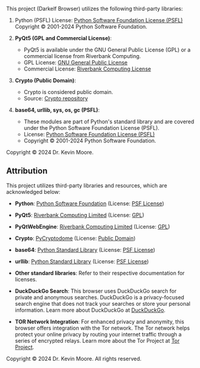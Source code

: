 This project (Darkelf Browser) utilizes the following third-party libraries:

1. Python (PSFL)
   License: [Python Software Foundation License (PSFL)](https://docs.python.org/3/license.html)
   Copyright © 2001-2024 Python Software Foundation.

2. **PyQt5 (GPL and Commercial License)**:
   - PyQt5 is available under the GNU General Public License (GPL) or a commercial license from Riverbank Computing.
   - GPL License: [GNU General Public License](https://www.gnu.org/licenses/gpl.html)
   - Commercial License: [Riverbank Computing License](https://www.riverbankcomputing.com/software/pyqt/license)

3. **Crypto (Public Domain)**:
   - Crypto is considered public domain.
   - Source: [Crypto repository](https://github.com/dlitz/pycrypto)

4. **base64, urllib, sys, os, gc (PSFL)**:
   - These modules are part of Python's standard library and are covered under the Python Software Foundation License (PSFL).
   - License: [Python Software Foundation License (PSFL)](https://docs.python.org/3/license.html)
   - Copyright © 2001-2024 Python Software Foundation.

Copyright © 2024 Dr. Kevin Moore.

## Attribution

This project utilizes third-party libraries and resources, which are acknowledged below:

- **Python**: [Python Software Foundation](https://www.python.org/) (License: [PSF License](https://docs.python.org/3/license.html))
- **PyQt5**: [Riverbank Computing Limited](https://www.riverbankcomputing.com/software/pyqt/) (License: [GPL](https://www.riverbankcomputing.com/software/pyqt/intro))
- **PyQtWebEngine**: [Riverbank Computing Limited](https://www.riverbankcomputing.com/software/pyqtwebengine/) (License: [GPL](https://www.riverbankcomputing.com/software/pyqtwebengine/intro))
- **Crypto**: [PyCryptodome](https://www.pycryptodome.org/) (License: [Public Domain](https://github.com/Legrandin/pycryptodome/blob/main/LICENSE))
- **base64**: [Python Standard Library](https://docs.python.org/3/library/base64.html) (License: [PSF License](https://docs.python.org/3/license.html))
- **urllib**: [Python Standard Library](https://docs.python.org/3/library/urllib.html) (License: [PSF License](https://docs.python.org/3/license.html))
- **Other standard libraries**: Refer to their respective documentation for licenses.

- **DuckDuckGo Search**: 
This browser uses DuckDuckGo search for private and anonymous searches. DuckDuckGo is a privacy-focused search engine that does not track your searches or store your personal information. Learn more about DuckDuckGo at [DuckDuckGo](https://duckduckgo.com/).

- **TOR Network Integration**: 
For enhanced privacy and anonymity, this browser offers integration with the Tor network. The Tor network helps protect your online privacy by routing your internet traffic through a series of encrypted relays. Learn more about the Tor Project at [Tor Project](https://www.torproject.org/).


Copyright © 2024 Dr. Kevin Moore. All rights reserved.
